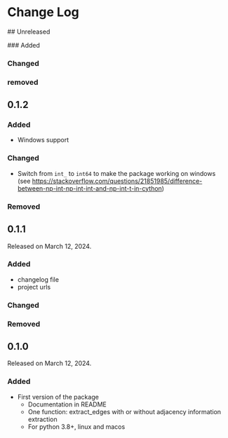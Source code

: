 # Change Log

## Unreleased

### Added

### Changed

### removed

## 0.1.2

### Added

* Windows support


### Changed

* Switch from `int_` to `int64` to make the package working on windows (see https://stackoverflow.com/questions/21851985/difference-between-np-int-np-int-int-and-np-int-t-in-cython)


### Removed


## 0.1.1

Released on March 12, 2024.

### Added

* changelog file
* project urls

### Changed

### Removed


## 0.1.0

Released on March 12, 2024.

### Added

* First version of the package
	- Documentation in README
	- One function: extract_edges with or without adjacency information extraction
	- For python 3.8+, linux and macos
